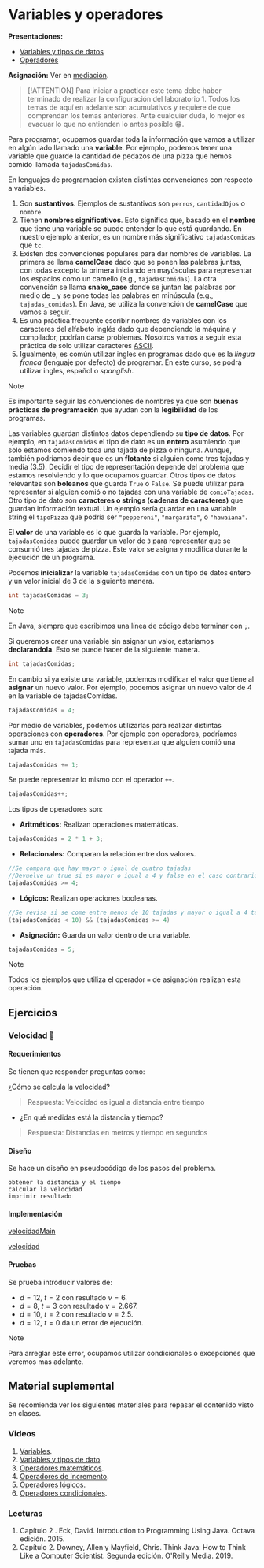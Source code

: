 # Variables y operadores

**Presentaciones:**

- [Variables y tipos de datos](https://github.com/sivanahamer/programacion-1/blob/main/02-Variables_operadores/pres/03-Var.pdf)
- [Operadores](https://github.com/sivanahamer/programacion-1/blob/main/02-Variables_operadores/pres/04-Op.pdf)

**Asignación:** Ver en [mediación](https://mv1.mediacionvirtual.ucr.ac.cr/mod/assign/view.php?id=1768907).

> [!ATTENTION]
> Para iniciar a practicar este tema debe haber terminado de realizar la configuración del laboratorio 1. Todos los temas de aquí en adelante son acumulativos y requiere de que comprendan los temas anteriores. Ante cualquier duda, lo mejor es evacuar lo que no entienden lo antes posible 😁.

Para programar, ocupamos guardar toda la información que vamos a utilizar en algún lado llamado una **variable**. Por ejemplo, podemos tener una variable que guarde la cantidad de pedazos de una pizza que hemos comido llamada `tajadasComidas`.

En lenguajes de programación existen distintas convenciones con respecto a variables.

1. Son **sustantivos**. Ejemplos de sustantivos son `perros`, `cantidadOjos` o `nombre`.
2. Tienen **nombres significativos**. Esto significa que, basado en el **nombre** que tiene una variable se puede entender lo que está guardando. En nuestro ejemplo anterior, es un nombre más significativo `tajadasComidas` que `tc`.
3. Existen dos convenciones populares para dar nombres de variables. La primera se llama **camelCase** dado que se ponen las palabras juntas, con todas excepto la primera iniciando en mayúsculas para representar los espacios como un camello (e.g., `tajadasComidas`). La otra convención se llama **snake_case** donde se juntan las palabras por medio de _ y se pone todas las palabras en minúscula (e.g., `tajadas_comidas`). En Java, se utiliza la convención de **camelCase** que vamos a seguir.
4. Es una práctica frecuente escribir nombres de variables con los caracteres del alfabeto inglés dado que dependiendo la máquina y compilador, podrían darse problemas. Nosotros vamos a seguir esta práctica de solo utilizar caracteres [ASCII](https://www.asciitable.com/).
5. Igualmente, es común utilizar ingles en programas dado que es la *lingua franca* (lenguaje por defecto) de programar. En este curso, se podrá utilizar ingles, español o *spanglish*.

> [!NOTE]
> Es importante seguir las convenciones de nombres ya que son **buenas prácticas de programación** que ayudan con la **legibilidad** de los programas.

Las variables guardan distintos datos dependiendo su **tipo de datos**. Por ejemplo, en `tajadasComidas` el tipo de dato es un **entero** asumiendo que solo estamos comiendo toda una tajada de pizza o ninguna. Aunque, también podríamos decir que es un **flotante** si alguien come tres tajadas y media (3.5). Decidir el tipo de representación depende del problema que estamos resolviendo y lo que ocupamos guardar.
Otros tipos de datos relevantes son **boleanos** que guarda `True` o `False`. Se puede utilizar para representar si alguien comió o no tajadas con una variable de `comioTajadas`. Otro tipo de dato son **caracteres o strings (cadenas de caracteres)** que guardan información textual. Un ejemplo sería guardar en una variable string el `tipoPizza` que podría ser `"pepperoni"`, `"margarita"`, o `"hawaiana"`.

El **valor** de una variable es lo que guarda la variable. Por ejemplo, `tajadasComidas` puede guardar un valor de `3` para representar que se consumió tres tajadas de pizza. Este valor se asigna y modifica durante la ejecución de un programa.

Podemos **inicializar** la variable `tajadasComidas` con un tipo de datos entero y un valor inicial de $3$ de la siguiente manera.

```java
int tajadasComidas = 3;
```

> [!NOTE]
> En Java, siempre que escribimos una línea de código debe terminar con `;`.

Si queremos crear una variable sin asignar un valor, estaríamos **declarandola**. Esto se puede hacer de la siguiente manera.

```java
int tajadasComidas;
```

En cambio si ya existe una variable, podemos modificar el valor que tiene al **asignar** un nuevo valor. Por ejemplo, podemos asignar un nuevo valor de $4$ en la variable de tajadasComidas.

```java
tajadasComidas = 4;
```

Por medio de variables, podemos utilizarlas para realizar distintas operaciones con **operadores**. Por ejemplo con operadores, podríamos sumar uno  en `tajadasComidas` para representar que alguien comió una tajada más.

```java
tajadasComidas += 1;
```

Se puede representar lo mismo con el operador `++`.

```java
tajadasComidas++;
```

Los tipos de operadores son:

- **Aritméticos:** Realizan operaciones matemáticas.

```java
tajadasComidas = 2 * 1 + 3;
```

- **Relacionales:** Comparan la relación entre dos valores.

```java
//Se compara que hay mayor o igual de cuatro tajadas
//Devuelve un true si es mayor o igual a 4 y false en el caso contrario
tajadasComidas >= 4;
```

- **Lógicos:** Realizan operaciones booleanas.

```java
//Se revisa si se come entre menos de 10 tajadas y mayor o igual a 4 tajadas
(tajadasComidas < 10) && (tajadasComidas >= 4)
```

- **Asignación:** Guarda un valor dentro de una variable.

```java
tajadasComidas = 5;
```

> [!NOTE]
> Todos los ejemplos que utiliza el operador `=` de asignación realizan esta operación.

## Ejercicios

### Velocidad 💨

#### Requerimientos

Se tienen que responder preguntas como:

¿Cómo se calcula la velocidad?
> Respuesta: Velocidad es igual a distancia entre tiempo
- ¿En qué medidas está la distancia y tiempo?
> Respuesta: Distancias en metros y tiempo en segundos

#### Diseño

Se hace un diseño en pseudocódigo de los pasos del problema.

```pseudocode
obtener la distancia y el tiempo
calcular la velocidad
imprimir resultado
```

#### Implementación

[velocidadMain](https://raw.githubusercontent.com/sivanahamer/programacion-1/main/02-Variables_operadores/src/velocidad/Main.java ':include :type=code text')

[velocidad](https://raw.githubusercontent.com/sivanahamer/programacion-1/main/02-Variables_operadores/src/velocidad/Velocidad.java ':include :type=code text')

#### Pruebas

Se prueba introducir valores de:

- $d=12$, $t=2$ con resultado $v=6$.
- $d=8$, $t=3$ con resultado $v=2.667$.
- $d=10$, $t=2$ con resultado $v=2.5$.
- $d=12$, $t=0$ da un error de ejecución.

> [!NOTE]
> Para arreglar este error, ocupamos utilizar condicionales o excepciones que veremos mas adelante.

## Material suplemental

Se recomienda ver los siguientes materiales para repasar el contenido visto en clases.

### Videos

1. [Variables](https://youtu.be/gtQJXzi3Yns).
2. [Variables y tipos de dato](https://youtu.be/qUXbJziVs_o).
3. [Operadores matemáticos](https://youtu.be/5DdacOkrTgo).
4. [Operadores de incremento](https://youtu.be/ydcTx6idTs0).
5. [Operadores lógicos](https://youtu.be/PAaqgTr7Cx4).
6. [Operadores condicionales](https://youtu.be/Y6NheSwTsDs).

### Lecturas

1. Capítulo 2 . Eck, David. Introduction to Programming Using Java. Octava edición. 2015.
2. Capítulo 2. Downey, Allen y Mayfield, Chris. Think Java: How to Think Like a Computer Scientist. Segunda edición. O'Reilly Media. 2019.
